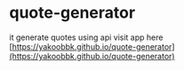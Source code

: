 # quote-generator
it generate quotes using api
visit app here [https://yakoobbk.github.io/quote-generator](https://yakoobbk.github.io/quote-generator)
